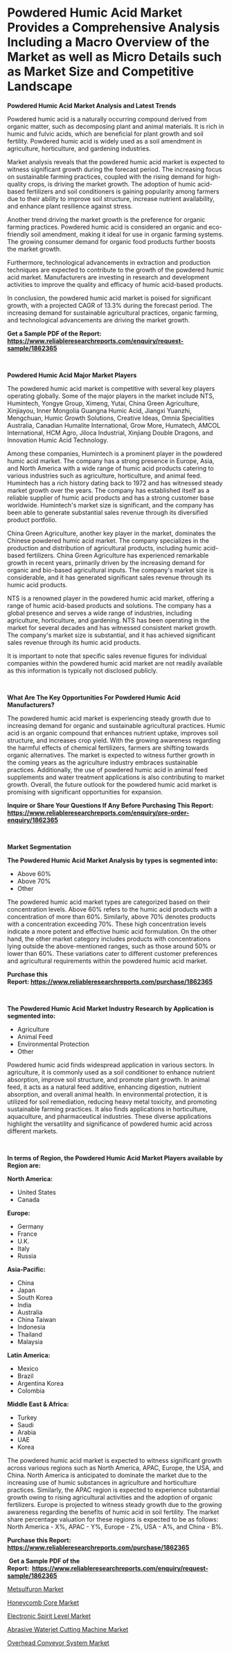 <p><h1>Powdered Humic Acid Market Provides a Comprehensive Analysis Including a Macro Overview of the Market as well as Micro Details such as Market Size and Competitive Landscape</h1></p><p><strong>Powdered Humic Acid Market Analysis and Latest Trends</strong></p>
<p><p>Powdered humic acid is a naturally occurring compound derived from organic matter, such as decomposing plant and animal materials. It is rich in humic and fulvic acids, which are beneficial for plant growth and soil fertility. Powdered humic acid is widely used as a soil amendment in agriculture, horticulture, and gardening industries.</p><p>Market analysis reveals that the powdered humic acid market is expected to witness significant growth during the forecast period. The increasing focus on sustainable farming practices, coupled with the rising demand for high-quality crops, is driving the market growth. The adoption of humic acid-based fertilizers and soil conditioners is gaining popularity among farmers due to their ability to improve soil structure, increase nutrient availability, and enhance plant resilience against stress.</p><p>Another trend driving the market growth is the preference for organic farming practices. Powdered humic acid is considered an organic and eco-friendly soil amendment, making it ideal for use in organic farming systems. The growing consumer demand for organic food products further boosts the market growth.</p><p>Furthermore, technological advancements in extraction and production techniques are expected to contribute to the growth of the powdered humic acid market. Manufacturers are investing in research and development activities to improve the quality and efficacy of humic acid-based products.</p><p>In conclusion, the powdered humic acid market is poised for significant growth, with a projected CAGR of 13.3% during the forecast period. The increasing demand for sustainable agricultural practices, organic farming, and technological advancements are driving the market growth.</p></p>
<p><strong>Get a Sample PDF of the Report:&nbsp; <a href="https://www.reliableresearchreports.com/enquiry/request-sample/1862365">https://www.reliableresearchreports.com/enquiry/request-sample/1862365</a></strong></p>
<p>&nbsp;</p>
<p><strong>Powdered Humic Acid Major Market Players</strong></p>
<p><p>The powdered humic acid market is competitive with several key players operating globally. Some of the major players in the market include NTS, Humintech, Yongye Group, Ximeng, Yutai, China Green Agriculture, Xinjiayou, Inner Mongolia Guangna Humic Acid, Jiangxi Yuanzhi, Mengchuan, Humic Growth Solutions, Creative Ideas, Omnia Specialities Australia, Canadian Humalite International, Grow More, Humatech, AMCOL International, HCM Agro, Jiloca Industrial, Xinjiang Double Dragons, and Innovation Humic Acid Technology.</p><p>Among these companies, Humintech is a prominent player in the powdered humic acid market. The company has a strong presence in Europe, Asia, and North America with a wide range of humic acid products catering to various industries such as agriculture, horticulture, and animal feed. Humintech has a rich history dating back to 1972 and has witnessed steady market growth over the years. The company has established itself as a reliable supplier of humic acid products and has a strong customer base worldwide. Humintech's market size is significant, and the company has been able to generate substantial sales revenue through its diversified product portfolio.</p><p>China Green Agriculture, another key player in the market, dominates the Chinese powdered humic acid market. The company specializes in the production and distribution of agricultural products, including humic acid-based fertilizers. China Green Agriculture has experienced remarkable growth in recent years, primarily driven by the increasing demand for organic and bio-based agricultural inputs. The company's market size is considerable, and it has generated significant sales revenue through its humic acid products.</p><p>NTS is a renowned player in the powdered humic acid market, offering a range of humic acid-based products and solutions. The company has a global presence and serves a wide range of industries, including agriculture, horticulture, and gardening. NTS has been operating in the market for several decades and has witnessed consistent market growth. The company's market size is substantial, and it has achieved significant sales revenue through its humic acid products.</p><p>It is important to note that specific sales revenue figures for individual companies within the powdered humic acid market are not readily available as this information is typically not disclosed publicly.</p></p>
<p>&nbsp;</p>
<p><strong>What Are The Key Opportunities For Powdered Humic Acid Manufacturers?</strong></p>
<p><p>The powdered humic acid market is experiencing steady growth due to increasing demand for organic and sustainable agricultural practices. Humic acid is an organic compound that enhances nutrient uptake, improves soil structure, and increases crop yield. With the growing awareness regarding the harmful effects of chemical fertilizers, farmers are shifting towards organic alternatives. The market is expected to witness further growth in the coming years as the agriculture industry embraces sustainable practices. Additionally, the use of powdered humic acid in animal feed supplements and water treatment applications is also contributing to market growth. Overall, the future outlook for the powdered humic acid market is promising with significant opportunities for expansion.</p></p>
<p><strong>Inquire or Share Your Questions If Any Before Purchasing This Report: <a href="https://www.reliableresearchreports.com/enquiry/pre-order-enquiry/1862365">https://www.reliableresearchreports.com/enquiry/pre-order-enquiry/1862365</a></strong></p>
<p>&nbsp;</p>
<p><strong>Market Segmentation</strong></p>
<p><strong>The Powdered Humic Acid Market Analysis by types is segmented into:</strong></p>
<p><ul><li>Above 60%</li><li>Above 70%</li><li>Other</li></ul></p>
<p><p>The powdered humic acid market types are categorized based on their concentration levels. Above 60% refers to the humic acid products with a concentration of more than 60%. Similarly, above 70% denotes products with a concentration exceeding 70%. These high concentration levels indicate a more potent and effective humic acid formulation. On the other hand, the other market category includes products with concentrations lying outside the above-mentioned ranges, such as those around 50% or lower than 60%. These variations cater to different customer preferences and agricultural requirements within the powdered humic acid market.</p></p>
<p><strong>Purchase this Report:&nbsp;<a href="https://www.reliableresearchreports.com/purchase/1862365">https://www.reliableresearchreports.com/purchase/1862365</a></strong></p>
<p>&nbsp;</p>
<p><strong>The Powdered Humic Acid Market Industry Research by Application is segmented into:</strong></p>
<p><ul><li>Agriculture</li><li>Animal Feed</li><li>Environmental Protection</li><li>Other</li></ul></p>
<p><p>Powdered humic acid finds widespread application in various sectors. In agriculture, it is commonly used as a soil conditioner to enhance nutrient absorption, improve soil structure, and promote plant growth. In animal feed, it acts as a natural feed additive, enhancing digestion, nutrient absorption, and overall animal health. In environmental protection, it is utilized for soil remediation, reducing heavy metal toxicity, and promoting sustainable farming practices. It also finds applications in horticulture, aquaculture, and pharmaceutical industries. These diverse applications highlight the versatility and significance of powdered humic acid across different markets.</p></p>
<p>&nbsp;</p>
<p><strong>In terms of Region, the Powdered Humic Acid Market Players available by Region are:</strong></p>
<p>
    <p> <strong> North America: </strong>
        <ul>
            <li>United States</li>
            <li>Canada</li>
        </ul>
        </p> 
    <p> <strong> Europe: </strong>
        <ul>
            <li>Germany</li>
            <li>France</li>
            <li>U.K.</li>
            <li>Italy</li>
            <li>Russia</li>
        </ul>
        </p> 
    <p> <strong> Asia-Pacific: </strong>
        <ul>
            <li>China</li>
            <li>Japan</li>
            <li>South Korea</li>
            <li>India</li>
            <li>Australia</li>
            <li>China Taiwan</li>
            <li>Indonesia</li>
            <li>Thailand</li>
            <li>Malaysia</li>
        </ul>
        </p> 
    <p> <strong> Latin America: </strong>
        <ul>
            <li>Mexico</li>
            <li>Brazil</li>
            <li>Argentina Korea</li>
            <li>Colombia</li>
        </ul>
        </p> 
    <p> <strong> Middle East & Africa: </strong>
        <ul>
            <li>Turkey</li>
            <li>Saudi</li>
            <li>Arabia</li>
            <li>UAE</li>
            <li>Korea</li>
        </ul>
    </p>
    </p>
<p><p>The powdered humic acid market is expected to witness significant growth across various regions such as North America, APAC, Europe, the USA, and China. North America is anticipated to dominate the market due to the increasing use of humic substances in agriculture and horticulture practices. Similarly, the APAC region is expected to experience substantial growth owing to rising agricultural activities and the adoption of organic fertilizers. Europe is projected to witness steady growth due to the growing awareness regarding the benefits of humic acid in soil fertility. The market share percentage valuation for these regions is expected to be as follows: North America - X%, APAC - Y%, Europe - Z%, USA - A%, and China - B%.</p></p>
<p><strong>Purchase this Report: <a href="https://www.reliableresearchreports.com/purchase/1862365">https://www.reliableresearchreports.com/purchase/1862365</a></strong></p>
<p>&nbsp;<strong>Get a Sample PDF of the Report:&nbsp;&nbsp;<a href="https://www.reliableresearchreports.com/enquiry/request-sample/1862365">https://www.reliableresearchreports.com/enquiry/request-sample/1862365</a></strong></p>
<p><strong></strong></p>
<p><p><a href="https://github.com/rahu1505/Market-Research-Report-List-1/blob/main/metsulfuron-market.md">Metsulfuron Market</a></p><p><a href="https://github.com/rahu1502/Market-Research-Report-List-1/blob/main/honeycomb-core-market.md">Honeycomb Core Market</a></p><p><a href="https://medium.com/@linneahilll6456/electronic-spirit-level-market-exploring-market-share-market-trends-and-future-growth-6d4ab6db53cf">Electronic Spirit Level Market</a></p><p><a href="https://medium.com/@bonniehoppe2023/abrasive-waterjet-cutting-machine-market-size-market-outlook-and-market-forecast-2023-to-2030-917dc1876940">Abrasive Waterjet Cutting Machine Market</a></p><p><a href="https://medium.com/@jenniferwhite656/overhead-conveyor-system-market-share-evolution-and-market-growth-trends-2023-2030-54098e4897a2">Overhead Conveyor System Market</a></p></p>